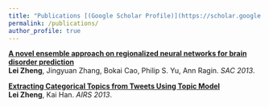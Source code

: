 ```yaml
---
title: "Publications [(Google Scholar Profile)](https://scholar.google.com/citations?user=XMirSfAAAAAJ&hl=en)"
permalink: /publications/
author_profile: true
---
```

<b>[A novel ensemble approach on
regionalized neural networks for brain disorder prediction](http://lzheng21.github.io/_publications/AIRS)</b> <br> <b>Lei Zheng</b>, Jingyuan Zhang, Bokai Cao, Philip S. Yu, Ann Ragin. <i>SAC 2013</i>.

<b>[Extracting Categorical Topics from Tweets Using Topic Model](http://lzheng21.github.io/_publications/AIRS)</b> <br> <b>Lei Zheng</b>, Kai Han. <i>AIRS 2013</i>.
